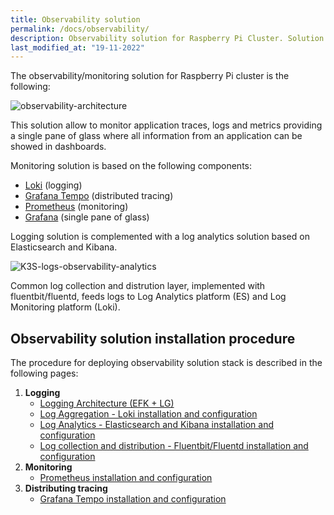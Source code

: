 ```yaml
---
title: Observability solution
permalink: /docs/observability/
description: Observability solution for Raspberry Pi Cluster. Solution based on Grafana Loki (logs), Prometheus (metrics) and Tempo (traces). Observability solution combined with Logs analytics solution based on ElasticSearch and Kibana.
last_modified_at: "19-11-2022"
---
```


The observability/monitoring solution for Raspberry Pi cluster is the following:

![observability-architecture](/assets/img/observability-architecture.png)

This solution allow to monitor application traces, logs and metrics providing a single pane of glass where all information from an application can be showed in dashboards.

Monitoring solution is based on the following components:

- [Loki](https://grafana.com/oss/loki/) (logging)
- [Grafana Tempo](https://grafana.com/oss/tempo/) (distributed tracing)
- [Prometheus](https://prometheus.io/) (monitoring)
- [Grafana](https://grafana.com/oss/grafana/) (single pane of glass)

Logging solution is complemented with a log analytics solution based on Elasticsearch and Kibana.

![K3S-logs-observability-analytics](/assets/img/logs_loki_es.png)

Common log collection and distrution layer, implemented with fluentbit/fluentd, feeds logs to Log Analytics platform (ES) and Log Monitoring platform (Loki).

## Observability solution installation procedure

The procedure for deploying observability solution stack is described in the following pages:

1. **Logging**
   - [Logging Architecture (EFK + LG)](/docs/logging/)
   - [Log Aggregation - Loki installation and configuration](/docs/loki/)
   - [Log Analytics - Elasticsearch and Kibana installation and configuration](/docs/elasticsearch/)
   - [Log collection and distribution - Fluentbit/Fluentd installation and configuration](/docs/logging-forwarder-aggregator/)
2. **Monitoring**
   - [Prometheus installation and configuration](/docs/prometheus/)
3. **Distributing tracing**
   - [Grafana Tempo installation and configuration](/docs/tracing/)

